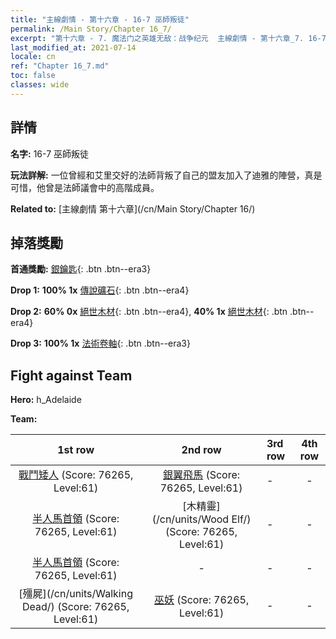 ```yaml
---
title: "主線劇情 - 第十六章 - 16-7 巫師叛徒"
permalink: /Main Story/Chapter 16_7/
excerpt: "第十六章 - 7. 魔法门之英雄无敌：战争纪元  主線劇情 - 第十六章_7. 16-7 巫師叛徒"
last_modified_at: 2021-07-14
locale: cn
ref: "Chapter 16_7.md"
toc: false
classes: wide
---
```


## 詳情

 **名字:** 16-7 巫師叛徒

 **玩法詳解:** 一位曾經和艾里交好的法師背叛了自己的盟友加入了迪雅的陣營，真是可惜，他曾是法師議會中的高階成員。

 **Related to:** [主線劇情 第十六章](/cn/Main Story/Chapter 16/)

## 掉落獎勵

 **首通獎勵:** [銀鑰匙](/cn/Items/con_693/){: .btn .btn--era3}

 **Drop 1:** **100% 1x** [傳說礦石](/cn/Items/mat_54/){: .btn .btn--era4}

 **Drop 2:** **60% 0x** [絕世木材](/cn/Items/mat_48/){: .btn .btn--era4}, **40% 1x** [絕世木材](/cn/Items/mat_48/){: .btn .btn--era4}

 **Drop 3:** **100% 1x** [法術卷軸](/cn/Items/con_694/){: .btn .btn--era3}


## Fight against Team
 **Hero:** h_Adelaide

 **Team:**


  | 1st row | 2nd row | 3rd row | 4th row |
  |:----:|:----:|:----|:----:|
  | [戰鬥矮人](/cn/units/Dwarf/) (Score: 76265, Level:61)  | [銀翼飛馬](/cn/units/Pegasus/) (Score: 76265, Level:61)  | - | - |
  | [半人馬首領](/cn/units/Centaur/) (Score: 76265, Level:61)  | [木精靈](/cn/units/Wood Elf/) (Score: 76265, Level:61)  | - | - |
  | [半人馬首領](/cn/units/Centaur/) (Score: 76265, Level:61)  | - | - | - |
  | [殭屍](/cn/units/Walking Dead/) (Score: 76265, Level:61)  | [巫妖](/cn/units/Lich/) (Score: 76265, Level:61)  | - | - |



